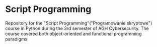 # Script Programming

Repository for the "Script Programming"("Programowanie skryptowe") course in Python during the 3rd semester of AGH Cybersecurity.
The course covered both object-oriented and functional programming paradigms.
